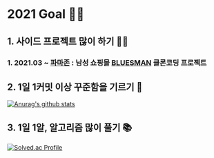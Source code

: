 # 2021 Goal 🏃‍♂️ 

## 1. 사이드 프로젝트 많이 하기 👨‍💻

### 1. 2021.03 ~ [파마존](https://github.com/jackson-hong/pamajon) : 남성 쇼핑몰 [BLUESMAN](http://bluesman.co.kr/) 클론코딩 프로젝트 

## 2. 1일 1커밋 이상 꾸준함을 기르기 💪

[![Anurag's github stats](https://github-readme-stats.vercel.app/api?username=Ethan-kim9&show_icons=true&theme=cobalt)](https://github.com/Ethan-kim9)

## 3. 1일 1알, 알고리즘 많이 풀기  📚
[![Solved.ac Profile](http://mazassumnida.wtf/api/v2/generate_badge?boj=hey00507)](https://solved.ac/hey00507/)

<!-- **Ethan-kim9/Ethan-kim9** is a ✨ _special_ ✨ repository because its `README.md` (this file) appears on your GitHub profile.

[![Hits](https://hits.seeyoufarm.com/api/count/incr/badge.svg?url=https%3A%2F%2Fgithub.com%2FEthan-kim9&count_bg=%2379C83D&title_bg=%23555555&icon=&icon_color=%23E7E7E7&title=hits&edge_flat=false)](https://hits.seeyoufarm.com)



Here are some ideas to get you started:

- 🔭 I’m currently working on ...
- 🌱 I’m currently learning ...
- 👯 I’m looking to collaborate on ...
- 🤔 I’m looking for help with ...
- 💬 Ask me about ...
- 📫 How to reach me: ...
- 😄 Pronouns: ...
- ⚡ Fun fact: ...
-->
